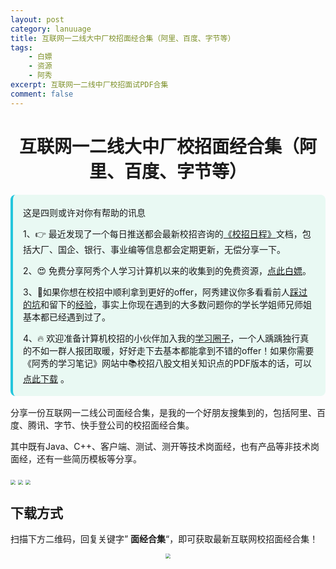 ```yaml
---
layout: post
category: lanuuage
title: 互联网一二线大中厂校招面经合集（阿里、百度、字节等）
tags:
    - 白嫖
    - 资源
    - 阿秀
excerpt: 互联网一二线中厂校招面试PDF合集
comment: false
---
```






<h1 align="center">互联网一二线大中厂校招面经合集（阿里、百度、字节等）</h1>



<div style="border-color: #24C6DC;
            background-color: #e9f9f3;         
            margin: 1rem 0;
        padding: .25rem 1rem;
        border-left-width: .3rem;
        border-left-style: solid;
        border-radius: .5rem;
        color: inherit;">
  <p>这是四则或许对你有帮助的讯息</p>
  <p>1、👉 最近发现了一个每日推送都会最新校招咨询的<a style="text-decoration: underline" href="https://flowus.cn/ee50d5eb-3cd5-4f74-880e-95b215dd4ff2" target="_blank">《校招日程》</a>文档，包括大厂、国企、银行、事业编等信息都会定期更新，无偿分享一下。</p>  
  <p>2、😍
    免费分享阿秀个人学习计算机以来的收集到的免费资源，<a style="text-decoration: underline" href="/notes/07-resources/01-free/01-introduce.html" target="_blank">点此白嫖</a>。
  </p>
  <p>3、🚀如果你想在校招中顺利拿到更好的offer，阿秀建议你多看看前人<a style="text-decoration: underline" href="https://www.yuque.com/tuobaaxiu/httmmc/npg1k81zeq4wfpyz" target="_blank">踩过的坑</a>和留下的<a style="text-decoration: underline"  target="_blank" href="https://www.yuque.com/tuobaaxiu/httmmc/gge9ppd0mbu2d3dp">经验</a>，事实上你现在遇到的大多数问题你的学长学姐师兄师姐基本都已经遇到过了。
  </p>
  <p>4、🔥 欢迎准备计算机校招的小伙伴加入我的<a  style="text-decoration: underline" href="https://www.yuque.com/tuobaaxiu/httmmc/xg0otqvc17wfx4u9" target="_blank">学习圈子</a>，一个人踽踽独行真的不如一群人报团取暖，好好走下去基本都能拿到不错的offer！如果你需要《阿秀的学习笔记》网站中📚︎校招八股文相关知识点的PDF版本的话，可以<a style="text-decoration: underline" href="/notes/08-other/02-question.html#_5、如何下载阿秀的学习笔记内容pdf版本" target="_blank">点此下载</a> 。</p>   </div>



分享一份互联网一二线公司面经合集，是我的一个好朋友搜集到的，包括阿里、百度、腾讯、字节、快手登公司的校招面经合集。

其中既有Java、C++、客户端、测试、测开等技术岗面经，也有产品等非技术岗面经，还有一些简历模板等分享。

<img  src="https://axiu-image-bed.oss-cn-shanghai.aliyuncs.com/img/202211242037481.png" align="middle" style="zoom:50%;"  />
     <img  src="https://axiu-image-bed.oss-cn-shanghai.aliyuncs.com/img/202211242037190.png" align="middle" style="zoom:50%;"  />
  <img  src="https://axiu-image-bed.oss-cn-shanghai.aliyuncs.com/img/202211242037292.png" align="middle" style="zoom:50%;"  />

## 下载方式

扫描下方二维码，回复关键字” **面经合集**“，即可获取最新互联网校招面经合集！



<div align="center">
 <img src="https://axiu-image-bed.oss-cn-shanghai.aliyuncs.com/img/202205222330709.png" style="zoom:50%;" />
</div>








